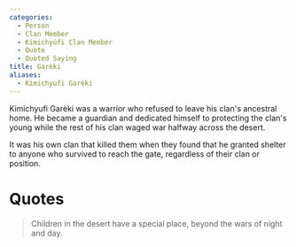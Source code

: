 ```yaml
---
categories:
  - Person
  - Clan Member
  - Kimichyúfi Clan Member
  - Quote
  - Quoted Saying
title: Garèki
aliases:
  - Kimichyufi Garèki
---
```


Kimichyufi Garèki was a warrior who refused to leave his clan's ancestral home. He became a guardian and dedicated himself to protecting the clan's young while the rest of his clan waged war halfway across the desert.

It was his own clan that killed them when they found that he granted shelter to anyone who survived to reach the gate, regardless of their clan or position.

# Quotes

> Children in the desert have a special place, beyond the wars of night and day.
